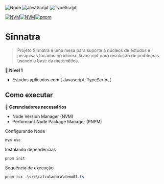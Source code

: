![Node](https://img.shields.io/badge/Node.js-v22.13.1-43853D?style=for-the-badge&logo=node.js&logoColor=white) ![JavaScript](https://img.shields.io/badge/JavaScript-F7DF1E?style=for-the-badge&logo=javascript&logoColor=black) ![TypeScript](https://img.shields.io/badge/TypeScript-007ACC?style=for-the-badge&logo=typescript&logoColor=white)

[![NVM](https://img.shields.io/badge/nvm-POSIX-7aba03?logo=node.js&logoColor=white)](https://github.com/nvm-sh/nvm)[![NVM](https://img.shields.io/badge/nvm-windows-7aba03?logo=node.js&logoColor=white)](https://github.com/coreybutler/nvm-windows)[![pnpm](https://img.shields.io/badge/maintained%20with-pnpm-f9ad00.svg)](https://pnpm.io/)

# Sinnatra

>Projeto Sinnatra é uma mesa para suporte a núcleos de estudos e pesquisas focados no idioma Javascript para resolução de problemas usando a base da matemática.

:stars: **Nível 1**
- Estudos aplicados com [ Javascript, TypeScript ]

## Como executar

:wrench: **Gerenciadores necessários**
* Node Version Manager (NVM) 
* Performant Node Package Manager (PNPM)

Configurando Node
```powershell
nvm use
```
Instalando dependências
```powershell
pnpm init
```
Sequência de execução
```powershell
pnpm tsx .\src\calculadora\demo01.ts
```

